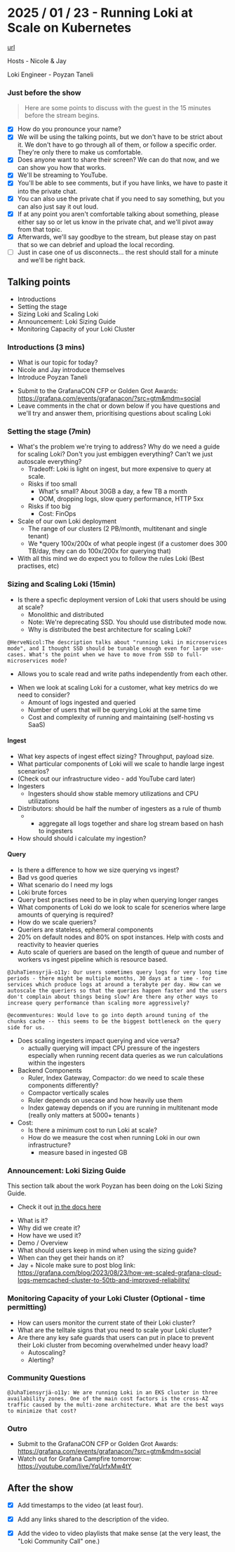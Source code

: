 # 2025 / 01 / 23 - Running Loki at Scale on Kubernetes

[url](https://www.youtube.com/watch?v=lAr0GwuZHiw)

Hosts -  Nicole & Jay

Loki Engineer - Poyzan Taneli


### Just before the show

> Here are some points to discuss with the guest in the 15 minutes before the stream begins.

- [x] How do you pronounce your name?
- [x] We will be using the talking points, but we don't have to be strict about it. We don't have to go through all of them, or follow a specific order. They're only there to make us comfortable.
- [x] Does anyone want to share their screen? We can do that now, and we can show you how that works.
- [x] We'll be streaming to YouTube.
- [x] You'll be able to see comments, but if you have links, we have to paste it into the private chat.
- [x] You can also use the private chat if you need to say something, but you can also just say it out loud.
- [x] If at any point you aren't comfortable talking about something, please either say so or let us know in the private chat, and we'll pivot away from that topic.
- [x] Afterwards, we'll say goodbye to the stream, but please stay on past that so we can debrief and upload the local recording.
- [ ] Just in case one of us disconnects... the rest should stall for a minute and we'll be right back.

## Talking points

* Introductions
* Setting the stage
* Sizing Loki and Scaling Loki
* Announcement: Loki Sizing Guide
* Monitoring Capacity of your Loki Cluster

### Introductions (3 mins)

* What is our topic for today?
* Nicole and Jay introduce themselves
* Introduce Poyzan Taneli
- Submit to the GrafanaCON CFP or Golden Grot Awards: https://grafana.com/events/grafanacon/?src=gtm&mdm=social
- Leave comments in the chat or down below if you have questions and we'll try and answer them, prioritising questions about scaling Loki

### Setting the stage (7min)

* What's the problem we're trying to address? Why do we need a guide for scaling Loki? Don't you just embiggen everything? Can't we just autoscale everything?
	* Tradeoff: Loki is light on ingest, but more expensive to query at scale.
	* Risks if too small
		* What's small? About 30GB a day, a few TB a month
		* OOM, dropping logs, slow query performance, HTTP 5xx
	* Risks if too big
		* Cost: FinOps
* Scale of our own Loki deployment
	* The range of our clusters (2 PB/month, multitenant and single tenant)
	* We *query 100x/200x of what people ingest (if a customer does 300 TB/day, they can do 100x/200x for querying that)
* With all this mind we do expect you to follow the rules Loki (Best practises, etc)

### Sizing and Scaling Loki (15min)

* Is there a specfic deployment version of Loki that users should be using at scale?
	* Monolithic and distributed
	* Note: We're deprecating SSD. You should use distributed mode now.
	* Why is distributed the best architecture for scaling Loki?
```
@HerveNicol:The description talks about "running Loki in microservices mode", and I thought SSD should be tunable enough even for large use-cases. What's the point when we have to move from SSD to full-microservices mode?
```
- Allows you to scale read and write paths independently from each other.
* When we look at scaling Loki for a customer, what key metrics do we need to consider?
	* Amount of logs ingested and queried
	* Number of users that will be querying Loki at the same time
	* Cost and complexity of running and maintaining (self-hosting vs SaaS)

#### Ingest
* What key aspects of ingest effect sizing? Throughput, payload size. 
* What particular components of Loki will we scale to handle large ingest scenarios?
* (Check out our infrastructure video - add YouTube card later)
* Ingesters
   - Ingesters should show stable memory utilizations and CPU utilizations
* Distributors: should be half the number of ingesters as a rule of thumb
  * - aggregate all logs together and share log stream based on hash to ingesters
* How should should i calculate my ingestion?

#### Query
* Is there a difference to how we size querying vs ingest?
* Bad vs good queries
* What scenario do I need my logs 
* Loki brute forces
* Query best practises need to be in play when querying longer ranges
* What components of Loki do we look to scale for scenerios where large amounts of querying is required?
* How do we scale queriers?
* Queriers are stateless, ephemeral components
* 20% on default nodes and 80% on spot instances. Help with costs and reactivity to heavier queries
* Auto scale of queriers are based on the length of queue and number of workers vs ingest pipeline which is resource based. 

```
@JuhaTiensyrjä-o11y: Our users sometimes query logs for very long time periods - there might be multiple months, 30 days at a time - for services which produce logs at around a terabyte per day. How can we autoscale the queriers so that the queries happen faster and the users don't complain about things being slow? Are there any other ways to increase query performance than scaling more aggressively?
```

```
@ecommventures: Would love to go into depth around tuning of the chunks cache -- this seems to be the biggest bottleneck on the query side for us.
```  
  
* Does scaling ingesters impact querying and vice versa?
  * actually querying will impact CPU pressure of the ingesters especially when running recent data queries as we run calculations within the ingesters
* Backend Components
  * Ruler, Index Gateway, Compactor: do we need to scale these components differently?
   * Compactor vertically scales
   * Ruler depends on usecase and how heavily use them
   * Index gateway depends on if you are running in multitenant mode (really only matters at 5000+ tenants )
* Cost:
  * Is there a minimum cost to run Loki at scale?
  * How do we measure the cost when running Loki in our own infrastructure?
    * measure based in ingested GB 

### Announcement: Loki Sizing Guide

This section talk about the work Poyzan has been doing on the Loki Sizing Guide. 
- Check it out [in the docs here](https://grafana.com/docs/loki/latest/setup/size/)
* What is it?
* Why did we create it?
* How have we used it?
* Demo / Overview
* What should users keep in mind when using the sizing guide?
* When can they get their hands on it?
* Jay + Nicole make sure to post blog link: https://grafana.com/blog/2023/08/23/how-we-scaled-grafana-cloud-logs-memcached-cluster-to-50tb-and-improved-reliability/ 

### Monitoring Capacity of your Loki Cluster (Optional -  time permitting)

* How can users monitor the current state of their Loki cluster?
* What are the telltale signs that you need to scale your Loki cluster?
* Are there any key safe guards that users can put in place to prevent their Loki cluster from becoming overwhelmed under heavy load?
  * Autoscaling?
  * Alerting? 

### Community Questions

```
@JuhaTiensyrjä-o11y: We are running Loki in an EKS cluster in three availability zones. One of the main cost factors is the cross-AZ traffic caused by the multi-zone architecture. What are the best ways to minimize that cost?
```

### Outro

- Submit to the GrafanaCON CFP or Golden Grot Awards: https://grafana.com/events/grafanacon/?src=gtm&mdm=social
- Watch out for Grafana Campfire tomorrow: https://youtube.com/live/YqUrfxMw4tY



## After the show

- [x] Add timestamps to the video (at least four).
- [x] Add any links shared to the description of the video.
- [x] Add the video to video playlists that make sense (at the very least, the "Loki Community Call" one.)

